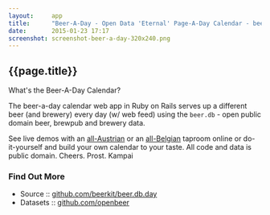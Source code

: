 ```yaml
---
layout:     app
title:      "Beer-A-Day - Open Data 'Eternal' Page-A-Day Calendar - beer.db Web App in Ruby on Rails"
date:       2015-01-23 17:17
screenshot: screenshot-beer-a-day-320x240.png
---
```


## {{page.title}}

<!-- todo: add screen shoot -->

What's the Beer-A-Day Calendar?

The beer-a-day calendar web app in Ruby on Rails serves up
a different beer (and brewery) every day (w/ web feed)
using the `beer.db` - open public domain beer, brewpub and brewery data.

See live demos with an [all-Austrian](http://at365.herokuapp.com)
or an [all-Belgian](http://be365.herokuapp.com) taproom
online or do-it-yourself and build your own calendar to your taste.
All code and data is public domain. Cheers. Prost. Kampai


### Find Out More

- Source   :: [github.com/beerkit/beer.db.day](https://github.com/beerkit/beer.db.day)
- Datasets :: [github.com/openbeer](https://github.com/openbeer)

